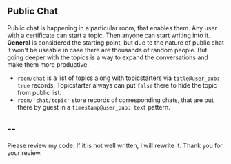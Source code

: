 ## Public Chat

Public chat is happening in a particular room, that enables them. Any user with a certificate can start a topic. Then anyone can start writing into it. **General** is considered the starting point, but due to the nature of public chat it won't be useable in case there are thousands of random people. But going deeper with the topics is a way to expand the conversations and make them more productive.

- `room/chat` is a list of topics along with topicstarters via `title@user_pub: true` records. Topicstarter always can put `false` there to hide the topic from public list.
- `room/'chat/topic'` store records of corresponding chats, that are put there by guest in a `timestamp@user_pub: text` pattern. 


## --
Please review my code. If it is not well written, I will rewrite it. Thank you for your review.